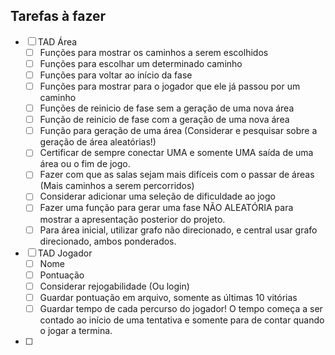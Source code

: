  ## Tarefas à fazer

 - [ ] TAD Área
   - [ ] Funções para mostrar os caminhos a serem escolhidos
   - [ ] Funções para escolhar um determinado caminho
   - [ ] Funções para voltar ao início da fase
   - [ ] Funções para mostrar para o jogador que ele já passou por um caminho
   - [ ] Funções de reinicio de fase sem a geração de uma nova área
   - [ ] Função de reinicio de fase com a geração de uma nova área
   - [ ] Função para geração de uma área (Considerar e pesquisar sobre a geração de área aleatórias!)
    - [ ] Certificar de sempre conectar UMA e somente UMA saída de uma área ou o fim de jogo.
    - [ ] Fazer com que as salas sejam mais difíceis com o passar de áreas (Mais caminhos a serem percorridos)
    - [ ] Considerar adicionar uma seleção de dificuldade ao jogo
    - [ ] Fazer uma função para gerar uma fase NÃO ALEATÓRIA para mostrar a apresentação posterior do projeto.
   - [ ] Para área inicial, utilizar grafo não direcionado, e central usar grafo direcionado, ambos ponderados. 
 - [ ] TAD Jogador
   - [ ] Nome
   - [ ] Pontuação
   - [ ] Considerar rejogabilidade (Ou login)
   - [ ] Guardar pontuação em arquivo, somente as últimas 10 vitórias
   - [ ] Guardar tempo de cada percurso do jogador! O tempo começa a ser contado ao início de uma tentativa e somente para de contar quando o jogar a termina.
 - [ ]
